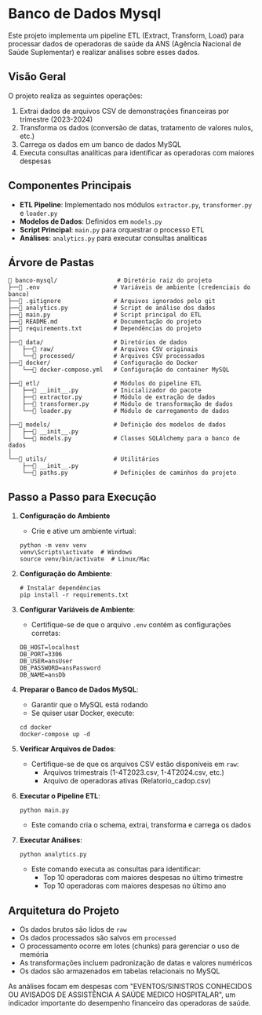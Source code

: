 # Banco de Dados Mysql

Este projeto implementa um pipeline ETL (Extract, Transform, Load) para processar dados de operadoras de saúde da ANS (Agência Nacional de Saúde Suplementar) e realizar análises sobre esses dados.

## Visão Geral

O projeto realiza as seguintes operações:

1. Extrai dados de arquivos CSV de demonstrações financeiras por trimestre (2023-2024)
2. Transforma os dados (conversão de datas, tratamento de valores nulos, etc.)
3. Carrega os dados em um banco de dados MySQL
4. Executa consultas analíticas para identificar as operadoras com maiores despesas

## Componentes Principais

- **ETL Pipeline**: Implementado nos módulos `extractor.py`, `transformer.py` e `loader.py`
- **Modelos de Dados**: Definidos em `models.py`
- **Script Principal**: `main.py` para orquestrar o processo ETL
- **Análises**: `analytics.py` para executar consultas analíticas

## Árvore de Pastas
```
📁 banco-mysql/                 # Diretório raiz do projeto
├──📄 .env                     # Variáveis de ambiente (credenciais do banco)
├──📄 .gitignore               # Arquivos ignorados pelo git
├──📄 analytics.py             # Script de análise dos dados
├──📄 main.py                  # Script principal do ETL
├──📄 README.md                # Documentação do projeto
├──📄 requirements.txt         # Dependências do projeto
│
├──📁 data/                    # Diretórios de dados
│   ├──📁 raw/                 # Arquivos CSV originais
│   └──📁 processed/           # Arquivos CSV processados
├──📁 docker/                  # Configuração do Docker
│   └──📄 docker-compose.yml   # Configuração do container MySQL
│
├──📁 etl/                     # Módulos do pipeline ETL
│   ├──📄 __init__.py          # Inicializador do pacote
│   ├──📄 extractor.py         # Módulo de extração de dados
│   ├──📄 transformer.py       # Módulo de transformação de dados
│   └──📄 loader.py            # Módulo de carregamento de dados
│
├──📁 models/                  # Definição dos modelos de dados
│   ├──📄 __init__.py
│   └──📄 models.py            # Classes SQLAlchemy para o banco de dados
│
└──📁 utils/                   # Utilitários
    ├──📄 __init__.py
    └──📄 paths.py             # Definições de caminhos do projeto
```

## Passo a Passo para Execução

1. **Configuração do Ambiente**

   - Crie e ative um ambiente virtual:

   ```
   python -m venv venv
   venv\Scripts\activate  # Windows
   source venv/bin/activate  # Linux/Mac
   ```

2. **Configuração do Ambiente**:

   ```
   # Instalar dependências
   pip install -r requirements.txt
   ```

3. **Configurar Variáveis de Ambiente**:

   - Certifique-se de que o arquivo `.env` contém as configurações corretas:

   ```
   DB_HOST=localhost
   DB_PORT=3306
   DB_USER=ansUser
   DB_PASSWORD=ansPassword
   DB_NAME=ansDb
   ```

4. **Preparar o Banco de Dados MySQL**:

   - Garantir que o MySQL está rodando
   - Se quiser usar Docker, execute:

   ```
   cd docker
   docker-compose up -d
   ```

5. **Verificar Arquivos de Dados**:

   - Certifique-se de que os arquivos CSV estão disponíveis em `raw`:
     - Arquivos trimestrais (1-4T2023.csv, 1-4T2024.csv, etc.)
     - Arquivo de operadoras ativas (Relatorio_cadop.csv)

6. **Executar o Pipeline ETL**:

   ```
   python main.py
   ```

   - Este comando cria o schema, extrai, transforma e carrega os dados

7. **Executar Análises**:
   ```
   python analytics.py
   ```
   - Este comando executa as consultas para identificar:
     - Top 10 operadoras com maiores despesas no último trimestre
     - Top 10 operadoras com maiores despesas no último ano

## Arquitetura do Projeto

- Os dados brutos são lidos de `raw`
- Os dados processados são salvos em `processed`
- O processamento ocorre em lotes (chunks) para gerenciar o uso de memória
- As transformações incluem padronização de datas e valores numéricos
- Os dados são armazenados em tabelas relacionais no MySQL

As análises focam em despesas com "EVENTOS/SINISTROS CONHECIDOS OU AVISADOS DE ASSISTÊNCIA A SAÚDE MEDICO HOSPITALAR", um indicador importante do desempenho financeiro das operadoras de saúde.
